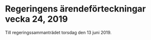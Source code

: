 # Regeringens ärendeförteckningar vecka 24, 2019

Till regeringssammanträdet torsdag den 13 juni 2019\.

